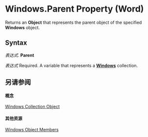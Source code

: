 
# Windows.Parent Property (Word)

Returns an  **Object** that represents the parent object of the specified **Windows** object.


## Syntax

 _表达式_. **Parent**

 _表达式_ Required. A variable that represents a **[Windows](377b493b-e73c-0132-869c-3876c3beaef7.md)** collection.


## 另请参阅


#### 概念


[Windows Collection Object](377b493b-e73c-0132-869c-3876c3beaef7.md)
#### 其他资源


[Windows Object Members](http://msdn.microsoft.com/library/4a0863e6-b72c-fc50-95ac-3e9a0d231626%28Office.15%29.aspx)
